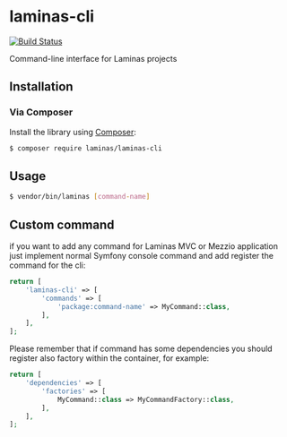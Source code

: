 # laminas-cli

[![Build Status](https://github.com/laminas/laminas-cli/actions/workflows/continuous-integration.yml/badge.svg)](https://github.com/laminas/laminas-cli/actions/workflows/continuous-integration.yml)


Command-line interface for Laminas projects

## Installation

### Via Composer

Install the library using [Composer](https://getcomposer.org):

```bash
$ composer require laminas/laminas-cli
```

## Usage

```bash
$ vendor/bin/laminas [command-name]
```

## Custom command

if you want to add any command for Laminas MVC or Mezzio application just implement normal
Symfony console command and add register the command for the cli:

```php
return [
    'laminas-cli' => [
        'commands' => [
            'package:command-name' => MyCommand::class,
        ],
    ],
];
```

Please remember that if command has some dependencies you should register also factory within
the container, for example:

```php
return [
    'dependencies' => [
        'factories' => [
            MyCommand::class => MyCommandFactory::class,
        ],
    ],
];
```
